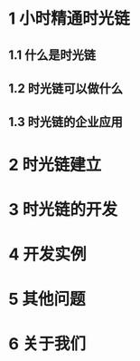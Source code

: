 # 1 小时精通时光链

## 1.1  什么是时光链

## 1.2  时光链可以做什么

## 1.3  时光链的企业应用

#  2 时光链建立

#  3 时光链的开发

#  4 开发实例

#  5 其他问题

#  6 关于我们

